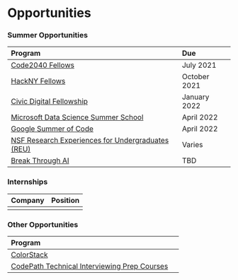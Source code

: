 # Opportunities

### Summer Opportunities

| Program | Due |
| :--- | :--- |
| [Code2040 Fellows](http://www.code2040.org/fellows-program) | July 2021 |
| [HackNY Fellows](https://hackny.org/fellows-program) | October 2021 |
| [Civic Digital Fellowship](https://www.codingitforward.com/civic-digital-fellowship) | January 2022 |
| [Microsoft Data Science Summer School](https://www.microsoft.com/en-us/research/academic-program/data-science-summer-school/) | April 2022 |
| [Google Summer of Code](https://summerofcode.withgoogle.com/) | April 2022 |
| [NSF Research Experiences for Undergraduates \(REU\)](https://www.nsf.gov/crssprgm/reu/) | Varies |
| [Break Through AI](https://tech.cornell.edu/impact/break-through-tech/break-through-ai/) | TBD |

### Internships

| Company | Position |
| :--- | :--- |
|  |  |

### Other Opportunities

| Program |  |
| :--- | :--- |
| [ColorStack](https://www.colorstack.org/) |  |
| [CodePath Technical Interviewing Prep Courses](https://codepath.org/) |  |

